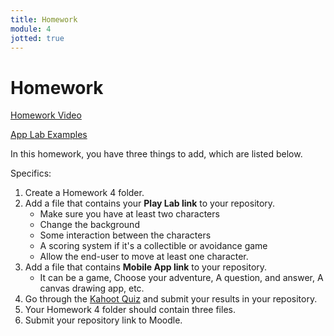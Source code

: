 ```yaml
---
title: Homework
module: 4
jotted: true
---
```


# Homework

<p><a href="//www.youtube.com/embed/CC6cK7Bo2Dg" data-lity>Homework Video</a></p>

<p>
<a href="https://github.com/Montana-Media-Arts/120_CreativeCoding1-Spring2023-Samples/tree/main/Homework%204" target="_blank">App Lab Examples</a>
</p>

In this homework, you have three things to add, which are listed below.

Specifics:

1. Create a Homework 4 folder.
2. Add a file that contains your <b>Play Lab link</b> to your repository.
   * Make sure you have at least two characters
   * Change the background
   * Some interaction between the characters
   * A scoring system if it's a collectible or avoidance game
   * Allow the end-user to move at least one character. 
3. Add a file that contains <b>Mobile App link</b> to your repository.
   * It can be a game, Choose your adventure, A question, and answer, A canvas drawing app, etc.
4. Go through the <a href="https://kahoot.it/challenge/09108400?challenge-id=84387498-97d5-4d82-ae4e-eabb1c94cf58_1674152683083" target="_blank_">Kahoot Quiz</a> and submit your results in your repository.
5. Your Homework 4 folder should contain three files.
6. Submit your repository link to Moodle.
